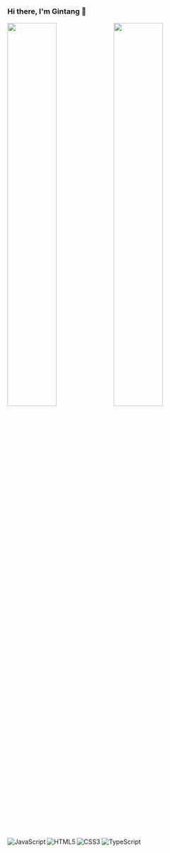 ### Hi there, I'm Gintang 👋
<img width="47%" align="left" src="https://github-readme-stats.vercel.app/api?username=digintang&theme=dark&show_icons=true">
<img width="47%"  src="https://github-readme-stats.vercel.app/api/top-langs/?username=digintang&layout=compact">
<img align="left" alt="JavaScript" src="https://img.shields.io/badge/javascript-%23323330.svg?style=for-the-badge&logo=javascript&logoColor=%23F7DF1E">
<img align="left"alt="HTML5" src="https://img.shields.io/badge/html5-%23E34F26.svg?style=for-the-badge&logo=html5&logoColor=white">
<img  alt="CSS3" src="https://img.shields.io/badge/css3-%231572B6.svg?style=for-the-badge&logo=css3&logoColor=white">
<img  alt="TypeScript" src="https://img.shields.io/badge/typescript-%23007ACC.svg?style=for-the-badge&logo=typescript&logoColor=white">
